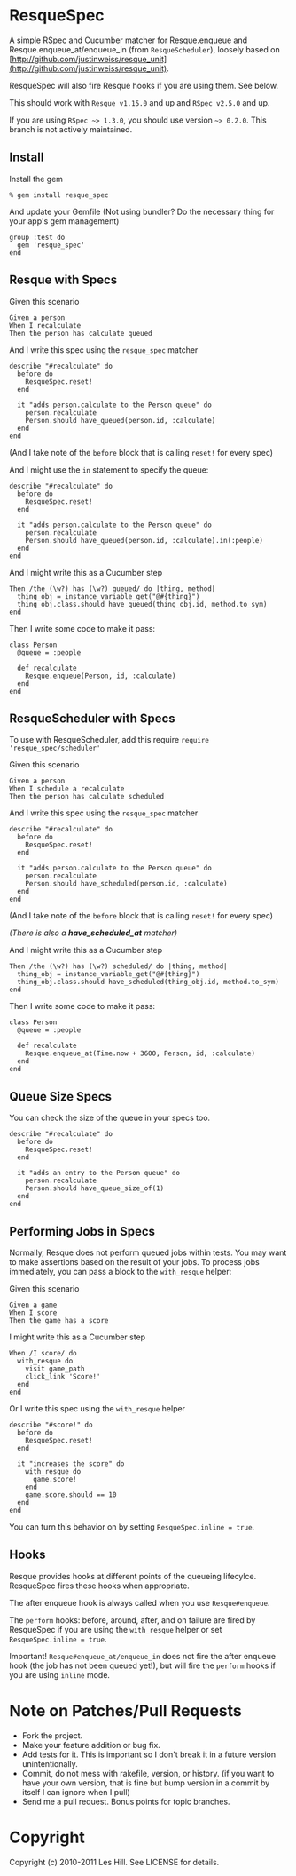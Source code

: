 ResqueSpec
==========

A simple RSpec and Cucumber matcher for Resque.enqueue and Resque.enqueue_at/enqueue_in (from `ResqueScheduler`), loosely based on
[http://github.com/justinweiss/resque_unit](http://github.com/justinweiss/resque_unit).

ResqueSpec will also fire Resque hooks if you are using them. See below.

This should work with `Resque v1.15.0` and up and `RSpec v2.5.0` and up.

If you are using `RSpec ~> 1.3.0`, you should use version `~> 0.2.0`. This
branch is not actively maintained.

Install
-------

Install the gem

    % gem install resque_spec

And update your Gemfile (Not using bundler? Do the necessary thing for
your app's gem management)

    group :test do
      gem 'resque_spec'
    end

Resque with Specs
-----------------

Given this scenario

    Given a person
    When I recalculate
    Then the person has calculate queued

And I write this spec using the `resque_spec` matcher

    describe "#recalculate" do
      before do
        ResqueSpec.reset!
      end

      it "adds person.calculate to the Person queue" do
        person.recalculate
        Person.should have_queued(person.id, :calculate)
      end
    end

(And I take note of the `before` block that is calling `reset!` for every spec)

And I might use the `in` statement to specify the queue:

    describe "#recalculate" do
      before do
        ResqueSpec.reset!
      end

      it "adds person.calculate to the Person queue" do
        person.recalculate
        Person.should have_queued(person.id, :calculate).in(:people)
      end
    end

And I might write this as a Cucumber step

    Then /the (\w?) has (\w?) queued/ do |thing, method|
      thing_obj = instance_variable_get("@#{thing}")
      thing_obj.class.should have_queued(thing_obj.id, method.to_sym)
    end

Then I write some code to make it pass:

    class Person
      @queue = :people

      def recalculate
        Resque.enqueue(Person, id, :calculate)
      end
    end

ResqueScheduler with Specs
--------------------------

To use with ResqueScheduler, add this require `require 'resque_spec/scheduler'`

Given this scenario

    Given a person
    When I schedule a recalculate
    Then the person has calculate scheduled

And I write this spec using the `resque_spec` matcher

    describe "#recalculate" do
      before do
        ResqueSpec.reset!
      end

      it "adds person.calculate to the Person queue" do
        person.recalculate
        Person.should have_scheduled(person.id, :calculate)
      end
    end

(And I take note of the `before` block that is calling `reset!` for every spec)

*(There is also a **have_scheduled_at** matcher)*

And I might write this as a Cucumber step

    Then /the (\w?) has (\w?) scheduled/ do |thing, method|
      thing_obj = instance_variable_get("@#{thing}")
      thing_obj.class.should have_scheduled(thing_obj.id, method.to_sym)
    end

Then I write some code to make it pass:

    class Person
      @queue = :people

      def recalculate
        Resque.enqueue_at(Time.now + 3600, Person, id, :calculate)
      end
    end

Queue Size Specs
----------------

You can check the size of the queue in your specs too.

    describe "#recalculate" do
      before do
        ResqueSpec.reset!
      end

      it "adds an entry to the Person queue" do
        person.recalculate
        Person.should have_queue_size_of(1)
      end
    end

Performing Jobs in Specs
------------------------

Normally, Resque does not perform queued jobs within tests. You may want to
make assertions based on the result of your jobs. To process jobs immediately,
you can pass a block to the `with_resque` helper:

Given this scenario

    Given a game
    When I score
    Then the game has a score

I might write this as a Cucumber step

    When /I score/ do
      with_resque do
        visit game_path
        click_link 'Score!'
      end
    end

Or I write this spec using the `with_resque` helper

    describe "#score!" do
      before do
        ResqueSpec.reset!
      end

      it "increases the score" do
        with_resque do
          game.score!
        end
        game.score.should == 10
      end
    end

You can turn this behavior on by setting `ResqueSpec.inline = true`.

Hooks
-----

Resque provides hooks at different points of the queueing lifecylce.  ResqueSpec fires these hooks when appropriate.

The after enqueue hook is always called when you use `Resque#enqueue`.

The `perform` hooks: before, around, after, and on failure are fired by
ResqueSpec if you are using the `with_resque` helper or set `ResqueSpec.inline = true`.

Important! `Resque#enqueue_at/enqueue_in` does not fire the after enqueue hook (the job has not been queued yet!), but will fire the `perform` hooks if you are using `inline` mode.

Note on Patches/Pull Requests
=============================

* Fork the project.
* Make your feature addition or bug fix.
* Add tests for it. This is important so I don't break it in a
  future version unintentionally.
* Commit, do not mess with rakefile, version, or history.
  (if you want to have your own version, that is fine but bump version in a commit by itself I can ignore when I pull)
* Send me a pull request. Bonus points for topic branches.

Copyright
=========

Copyright (c) 2010-2011 Les Hill. See LICENSE for details.
